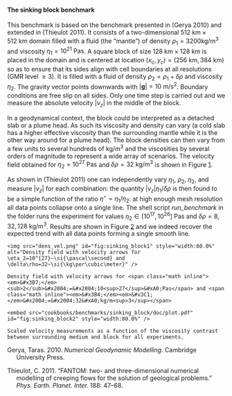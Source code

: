 #### The sinking block benchmark

This benchmark is based on the benchmark presented in (Gerya 2010) and
extended in (Thieulot 2011). It consists of a two-dimensional
$512~\si{\km}\times 512~\si{\km}$ domain filled with a fluid (the
&ldquo;mantle&rdquo;) of density $\rho_1=3200\si{\kg\per\cubic\meter}$ and
viscosity $\eta_1=10^{21}~\si{\pascal\second}$. A square block of size
$128~\si{\km}\times 128~\si{\km}$ is placed in the domain and is centered at
location $(x_c,y_c)=(256~\si{\km},384~\si{\km})$ so as to ensure that its
sides align with cell boundaries at all resolutions (GMR level $\geq 3$). It
is filled with a fluid of density $\rho_2=\rho_1+\delta \rho$ and viscosity
$\eta_2$. The gravity vector points downwards with
$|\boldsymbol{g}|=10~\si{\meter\per\square\second}$. Boundary conditions are
free slip on all sides. Only one time step is carried out and we measure the
absolute velocity $|v_z|$ in the middle of the block.

In a geodynamical context, the block could be interpreted as a detached slab
or a plume head. As such its viscosity and density can vary (a cold slab has a
higher effective viscosity than the surrounding mantle while it is the other
way around for a plume head). The block densities can then vary from a few
units to several hundreds of $\si{\kg\per\cubic\meter}$ and the viscosities by
several orders of magnitude to represent a wide array of scenarios. The
velocity field obtained for $\eta_2=10^{27}~\si{\pascal\second}$ and
$\delta\rho=32~\si{\kg\per\cubic\meter}$ is shown in Figure&nbsp;[1][].

As shown in (Thieulot 2011) one can independently vary $\eta_1$, $\rho_2$,
$\eta_2$, and measure $|v_z|$ for each combination: the quantity
$|v_z| \eta_1/\delta\rho$ is then found to be a simple function of the ratio
$\eta^\star=\eta_1/\eta_2$: at high enough mesh resolution all data points
collapse onto a single line. The shell script *run_benchmark* in the folder
runs the experiment for values
$\eta_2\in [10^{17},10^{26}]~\si{\pascal\second}$ and
$\delta\rho=8,32,128~\si{\kg\per\cubic\meter}$. Results are shown in
Figure&nbsp;[2][] and we indeed recover the expected trend with all data
points forming a single smooth line.

```{figure-md}
<img src="dens_vel.png" id="fig:sinking_block1" style="width:60.0%" alt="Density field with velocity arrows for \eta_2=10^{27}~\si{\pascal\second} and \delta\rho=32~\si{\kg\per\cubic\meter}" />

Density field with velocity arrows for <span class="math inline"><em>&#x3B7;</em><sub>2</sub>&#x2004;=&#x2004;10<sup>27</sup>&#xA0;Pas</span> and <span class="math inline"><em>&#x3B4;</em><em>&#x3C1;</em>&#x2004;=&#x2004;32&#xA0;kg/m<sup>3</sup></span>
```

```{figure-md}
<embed src="cookbooks/benchmarks/sinking_block/doc/plot.pdf" id="fig:sinking_block2" style="width:80.0%" />

Scaled velocity measurements as a function of the viscosity contrast between surrounding medium and block for all experiments.
```

<div id="refs" class="references csl-bib-body hanging-indent">

<div id="ref-gery10" class="csl-entry">

Gerya, Taras. 2010. *Numerical Geodynamic Modelling*. Cambridge University
Press.

</div>

<div id="ref-thie11" class="csl-entry">

Thieulot, C. 2011. &ldquo;<span class="nocase">FANTOM: two- and
three-dimensional numerical modelling of creeping flows for the solution of
geological problems</span>.&rdquo;
*Phys.&nbsp;Earth.&nbsp;Planet.&nbsp;Inter.* 188: 47&ndash;68.

</div>

</div>

  [1]: #fig:sinking_block1
  [2]: #fig:sinking_block2
